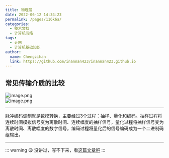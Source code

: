 ```yaml
---
title: 物理层
date: 2022-06-12 14:34:23
permalink: /pages/116k6a/
categories:
  - 技术文档
  - 计算机网络
tags:
  - 计网
  - 计算机基础知识
author: 
  name: Chengzihan
  link: https://github.com/inannan423/inannan423.github.io
--- 
```

<!-- 数模转换/模数转换：数字信号与模拟信号的互转
脉冲编码调制：三个过程及其作用
常见介质：双绞线、同轴电缆、光纤、无线通信，通信质量比较
调制/解调：调制的作用、解调的作用，常见的调制方法（调幅、调频、调相）
基带传输编码方案：不归零码、归零码、曼彻斯特编码、差分曼彻斯特编码
传统电话网络使用的是模拟信号，要想使用电话网络上网，必须使用的设备（调制解调器），其作用是A/D转换
多路复用模式：频分复用、时分复用、码分复用
多路接入：频分多址、码分多址、时分多址 -->
## 常见传输介质的比较

![image.png](https://jetzihan-img.oss-cn-beijing.aliyuncs.com/blog/img/006SHRs9gy1h3euiiku7nj311v0ns0wx.jpg)  
![image.png](https://jetzihan-img.oss-cn-beijing.aliyuncs.com/blog/img/006SHRs9gy1h3euk7e5p6j30nw0dkwhb.jpg)  
***
脉冲编码调制就是数模转换，主要经过3个过程：抽样、量化和编码。抽样过程将连续时间模拟信号变为离散时间、连续幅度的抽样信号，量化过程将抽样信号变为离散时间、离散幅度的数字信号，编码过程将量化后的信号编码成为一个二进制码组输出。  
***
::: warning 😩
没讲过，写不下来，看[这篇文章吧](https://blog.csdn.net/Beatrice_lovely/article/details/123810984?spm=1001.2101.3001.6650.1&utm_medium=distribute.pc_relevant.none-task-blog-2%7Edefault%7ECTRLIST%7Edefault-1-123810984-blog-100766125.pc_relevant_multi_platform_whitelistv1&depth_1-utm_source=distribute.pc_relevant.none-task-blog-2%7Edefault%7ECTRLIST%7Edefault-1-123810984-blog-100766125.pc_relevant_multi_platform_whitelistv1&utm_relevant_index=2)
:::
